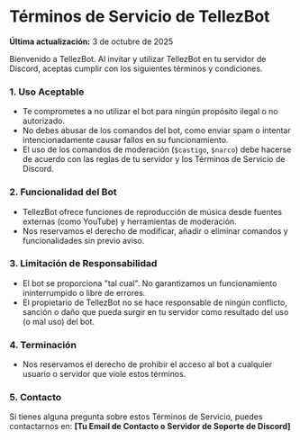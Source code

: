 # Términos de Servicio de TellezBot

**Última actualización:** 3 de octubre de 2025

Bienvenido a TellezBot. Al invitar y utilizar TellezBot en tu servidor de Discord, aceptas cumplir con los siguientes términos y condiciones.

### 1. Uso Aceptable
- Te comprometes a no utilizar el bot para ningún propósito ilegal o no autorizado.
- No debes abusar de los comandos del bot, como enviar spam o intentar intencionadamente causar fallos en su funcionamiento.
- El uso de los comandos de moderación (`$castigo`, `$narco`) debe hacerse de acuerdo con las reglas de tu servidor y los Términos de Servicio de Discord.

### 2. Funcionalidad del Bot
- TellezBot ofrece funciones de reproducción de música desde fuentes externas (como YouTube) y herramientas de moderación.
- Nos reservamos el derecho de modificar, añadir o eliminar comandos y funcionalidades sin previo aviso.

### 3. Limitación de Responsabilidad
- El bot se proporciona "tal cual". No garantizamos un funcionamiento ininterrumpido o libre de errores.
- El propietario de TellezBot no se hace responsable de ningún conflicto, sanción o daño que pueda surgir en tu servidor como resultado del uso (o mal uso) del bot.

### 4. Terminación
- Nos reservamos el derecho de prohibir el acceso al bot a cualquier usuario o servidor que viole estos términos.

### 5. Contacto
Si tienes alguna pregunta sobre estos Términos de Servicio, puedes contactarnos en: **[Tu Email de Contacto o Servidor de Soporte de Discord]**
